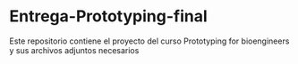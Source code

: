 # Entrega-Prototyping-final
Este repositorio contiene el proyecto del curso Prototyping for bioengineers y sus archivos adjuntos necesarios
